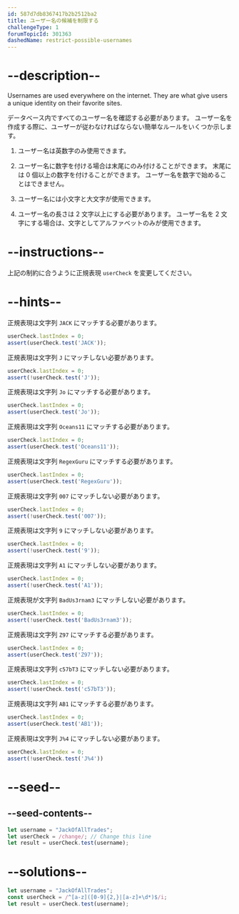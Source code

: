 ```yaml
---
id: 587d7db8367417b2b2512ba2
title: ユーザー名の候補を制限する
challengeType: 1
forumTopicId: 301363
dashedName: restrict-possible-usernames
---
```


# --description--

Usernames are used everywhere on the internet. They are what give users a unique identity on their favorite sites.

データベース内ですべてのユーザー名を確認する必要があります。 ユーザー名を作成する際に、ユーザーが従わなければならない簡単なルールをいくつか示します。

1) ユーザー名は英数字のみ使用できます。

2) ユーザー名に数字を付ける場合は末尾にのみ付けることができます。 末尾には 0 個以上の数字を付けることができます。 ユーザー名を数字で始めることはできません。

3) ユーザー名には小文字と大文字が使用できます。

4) ユーザー名の長さは 2 文字以上にする必要があります。 ユーザー名を 2 文字にする場合は、文字としてアルファベットのみが使用できます。

# --instructions--

上記の制約に合うように正規表現 `userCheck` を変更してください。

# --hints--

正規表現は文字列 `JACK` にマッチする必要があります。

```js
userCheck.lastIndex = 0;
assert(userCheck.test('JACK'));
```

正規表現は文字列 `J` にマッチしない必要があります。

```js
userCheck.lastIndex = 0;
assert(!userCheck.test('J'));
```

正規表現は文字列 `Jo` にマッチする必要があります。

```js
userCheck.lastIndex = 0;
assert(userCheck.test('Jo'));
```

正規表現は文字列 `Oceans11` にマッチする必要があります。

```js
userCheck.lastIndex = 0;
assert(userCheck.test('Oceans11'));
```

正規表現は文字列 `RegexGuru` にマッチする必要があります。

```js
userCheck.lastIndex = 0;
assert(userCheck.test('RegexGuru'));
```

正規表現は文字列 `007` にマッチしない必要があります。

```js
userCheck.lastIndex = 0;
assert(!userCheck.test('007'));
```

正規表現は文字列 `9` にマッチしない必要があります。

```js
userCheck.lastIndex = 0;
assert(!userCheck.test('9'));
```

正規表現は文字列 `A1` にマッチしない必要があります。

```js
userCheck.lastIndex = 0;
assert(!userCheck.test('A1'));
```

正規表現が文字列 `BadUs3rnam3` にマッチしない必要があります。

```js
userCheck.lastIndex = 0;
assert(!userCheck.test('BadUs3rnam3'));
```

正規表現は文字列 `Z97` にマッチする必要があります。

```js
userCheck.lastIndex = 0;
assert(userCheck.test('Z97'));
```

正規表現は文字列 `c57bT3` にマッチしない必要があります。

```js
userCheck.lastIndex = 0;
assert(!userCheck.test('c57bT3'));
```

正規表現は文字列 `AB1` にマッチする必要があります。

```js
userCheck.lastIndex = 0;
assert(userCheck.test('AB1'));
```

正規表現は文字列 `J%4` にマッチしない必要があります。

```js
userCheck.lastIndex = 0;
assert(!userCheck.test('J%4'))
```

# --seed--

## --seed-contents--

```js
let username = "JackOfAllTrades";
let userCheck = /change/; // Change this line
let result = userCheck.test(username);
```

# --solutions--

```js
let username = "JackOfAllTrades";
const userCheck = /^[a-z]([0-9]{2,}|[a-z]+\d*)$/i;
let result = userCheck.test(username);
```
